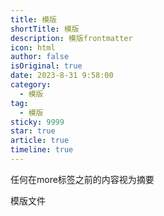 ```yaml
---
title: 模版
shortTitle: 模版
description: 模版frontmatter
icon: html
author: false
isOriginal: true
date: 2023-8-31 9:58:00
category: 
  - 模版
tag: 
  - 模版
sticky: 9999
star: true
article: true
timeline: true
---
```

任何在more标签之前的内容视为摘要
<!-- more -->

模版文件

